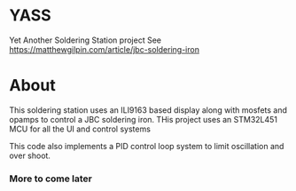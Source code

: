 # YASS
Yet Another Soldering Station project
See https://matthewgilpin.com/article/jbc-soldering-iron

# About
This soldering station uses an ILI9163 based display along with mosfets and opamps to control a JBC soldering iron. THis project uses an STM32L451 MCU for all the UI and control systems

This code also implements a PID control loop system to limit oscillation and over shoot.


### More to come later
